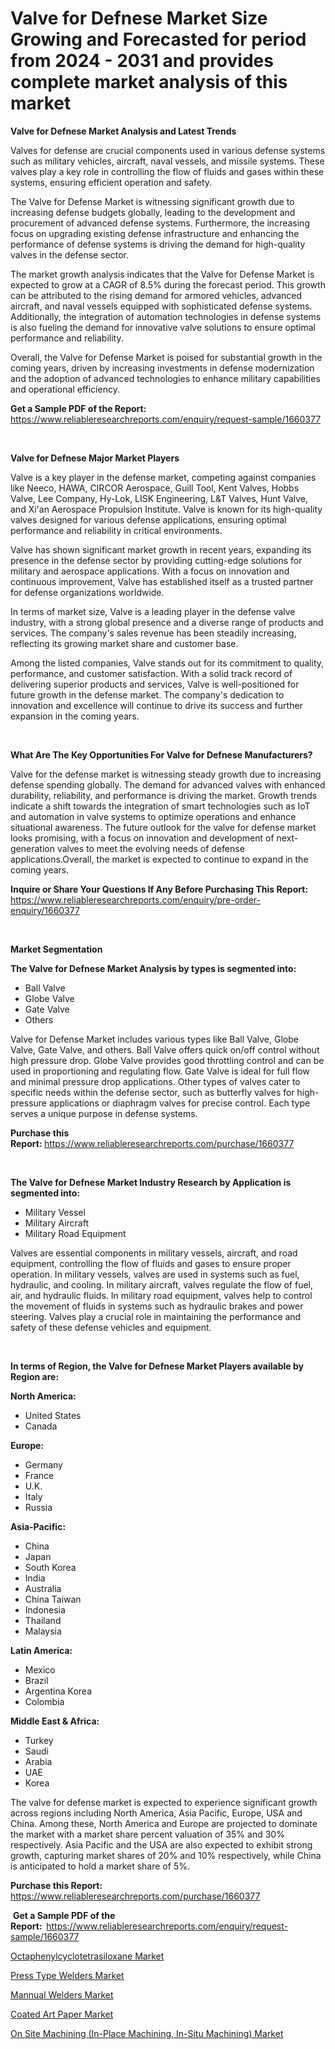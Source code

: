 <p><h1>Valve for Defnese Market Size Growing and Forecasted for period from 2024 - 2031 and provides complete market analysis of this market</h1></p><p><strong>Valve for Defnese Market Analysis and Latest Trends</strong></p>
<p><p>Valves for defense are crucial components used in various defense systems such as military vehicles, aircraft, naval vessels, and missile systems. These valves play a key role in controlling the flow of fluids and gases within these systems, ensuring efficient operation and safety.</p><p>The Valve for Defense Market is witnessing significant growth due to increasing defense budgets globally, leading to the development and procurement of advanced defense systems. Furthermore, the increasing focus on upgrading existing defense infrastructure and enhancing the performance of defense systems is driving the demand for high-quality valves in the defense sector.</p><p>The market growth analysis indicates that the Valve for Defense Market is expected to grow at a CAGR of 8.5% during the forecast period. This growth can be attributed to the rising demand for armored vehicles, advanced aircraft, and naval vessels equipped with sophisticated defense systems. Additionally, the integration of automation technologies in defense systems is also fueling the demand for innovative valve solutions to ensure optimal performance and reliability.</p><p>Overall, the Valve for Defense Market is poised for substantial growth in the coming years, driven by increasing investments in defense modernization and the adoption of advanced technologies to enhance military capabilities and operational efficiency.</p></p>
<p><strong>Get a Sample PDF of the Report:&nbsp;</strong> <a href="https://www.reliableresearchreports.com/enquiry/request-sample/1660377">https://www.reliableresearchreports.com/enquiry/request-sample/1660377</a></p>
<p>&nbsp;</p>
<p><strong>Valve for Defnese Major Market Players</strong></p>
<p><p>Valve is a key player in the defense market, competing against companies like Neeco, HAWA, CIRCOR Aerospace, Guill Tool, Kent Valves, Hobbs Valve, Lee Company, Hy-Lok, LISK Engineering, L&T Valves, Hunt Valve, and Xi'an Aerospace Propulsion Institute. Valve is known for its high-quality valves designed for various defense applications, ensuring optimal performance and reliability in critical environments.</p><p>Valve has shown significant market growth in recent years, expanding its presence in the defense sector by providing cutting-edge solutions for military and aerospace applications. With a focus on innovation and continuous improvement, Valve has established itself as a trusted partner for defense organizations worldwide.</p><p>In terms of market size, Valve is a leading player in the defense valve industry, with a strong global presence and a diverse range of products and services. The company's sales revenue has been steadily increasing, reflecting its growing market share and customer base.</p><p>Among the listed companies, Valve stands out for its commitment to quality, performance, and customer satisfaction. With a solid track record of delivering superior products and services, Valve is well-positioned for future growth in the defense market. The company's dedication to innovation and excellence will continue to drive its success and further expansion in the coming years.</p></p>
<p>&nbsp;</p>
<p><strong>What Are The Key Opportunities For Valve for Defnese Manufacturers?</strong></p>
<p><p>Valve for the defense market is witnessing steady growth due to increasing defense spending globally. The demand for advanced valves with enhanced durability, reliability, and performance is driving the market. Growth trends indicate a shift towards the integration of smart technologies such as IoT and automation in valve systems to optimize operations and enhance situational awareness. The future outlook for the valve for defense market looks promising, with a focus on innovation and development of next-generation valves to meet the evolving needs of defense applications.Overall, the market is expected to continue to expand in the coming years.</p></p>
<p><strong>Inquire or Share Your Questions If Any Before Purchasing This Report:</strong> <a href="https://www.reliableresearchreports.com/enquiry/pre-order-enquiry/1660377">https://www.reliableresearchreports.com/enquiry/pre-order-enquiry/1660377</a></p>
<p>&nbsp;</p>
<p><strong>Market Segmentation</strong></p>
<p><strong>The Valve for Defnese Market Analysis by types is segmented into:</strong></p>
<p><ul><li>Ball Valve</li><li>Globe Valve</li><li>Gate Valve</li><li>Others</li></ul></p>
<p><p>Valve for Defense Market includes various types like Ball Valve, Globe Valve, Gate Valve, and others. Ball Valve offers quick on/off control without high pressure drop. Globe Valve provides good throttling control and can be used in proportioning and regulating flow. Gate Valve is ideal for full flow and minimal pressure drop applications. Other types of valves cater to specific needs within the defense sector, such as butterfly valves for high-pressure applications or diaphragm valves for precise control. Each type serves a unique purpose in defense systems.</p></p>
<p><strong>Purchase this Report:&nbsp;</strong><a href="https://www.reliableresearchreports.com/purchase/1660377">https://www.reliableresearchreports.com/purchase/1660377</a></p>
<p>&nbsp;</p>
<p><strong>The Valve for Defnese Market Industry Research by Application is segmented into:</strong></p>
<p><ul><li>Military Vessel</li><li>Military Aircraft</li><li>Military Road Equipment</li></ul></p>
<p><p>Valves are essential components in military vessels, aircraft, and road equipment, controlling the flow of fluids and gases to ensure proper operation. In military vessels, valves are used in systems such as fuel, hydraulic, and cooling. In military aircraft, valves regulate the flow of fuel, air, and hydraulic fluids. In military road equipment, valves help to control the movement of fluids in systems such as hydraulic brakes and power steering. Valves play a crucial role in maintaining the performance and safety of these defense vehicles and equipment.</p></p>
<p>&nbsp;</p>
<p><strong>In terms of Region, the Valve for Defnese Market Players available by Region are:</strong></p>
<p>
    <p> <strong> North America: </strong>
        <ul>
            <li>United States</li>
            <li>Canada</li>
        </ul>
        </p> 
    <p> <strong> Europe: </strong>
        <ul>
            <li>Germany</li>
            <li>France</li>
            <li>U.K.</li>
            <li>Italy</li>
            <li>Russia</li>
        </ul>
        </p> 
    <p> <strong> Asia-Pacific: </strong>
        <ul>
            <li>China</li>
            <li>Japan</li>
            <li>South Korea</li>
            <li>India</li>
            <li>Australia</li>
            <li>China Taiwan</li>
            <li>Indonesia</li>
            <li>Thailand</li>
            <li>Malaysia</li>
        </ul>
        </p> 
    <p> <strong> Latin America: </strong>
        <ul>
            <li>Mexico</li>
            <li>Brazil</li>
            <li>Argentina Korea</li>
            <li>Colombia</li>
        </ul>
        </p> 
    <p> <strong> Middle East & Africa: </strong>
        <ul>
            <li>Turkey</li>
            <li>Saudi</li>
            <li>Arabia</li>
            <li>UAE</li>
            <li>Korea</li>
        </ul>
    </p>
    </p>
<p><p>The valve for defense market is expected to experience significant growth across regions including North America, Asia Pacific, Europe, USA and China. Among these, North America and Europe are projected to dominate the market with a market share percent valuation of 35% and 30% respectively. Asia Pacific and the USA are also expected to exhibit strong growth, capturing market shares of 20% and 10% respectively, while China is anticipated to hold a market share of 5%.</p></p>
<p><strong>Purchase this Report: </strong><a href="https://www.reliableresearchreports.com/purchase/1660377">https://www.reliableresearchreports.com/purchase/1660377</a></p>
<p>&nbsp;<strong>Get a Sample PDF of the Report:&nbsp;&nbsp;</strong><a href="https://www.reliableresearchreports.com/enquiry/request-sample/1660377">https://www.reliableresearchreports.com/enquiry/request-sample/1660377</a></p>
<p><strong></strong></p>
<p><p><a href="https://view.publitas.com/reportprime-1/octaphenylcyclotetrasiloxane-market-insights-market-players-and-forecast-till-2031/">Octaphenylcyclotetrasiloxane Market</a></p><p><a href="https://acidic-farm-354.notion.site/Global-Press-Type-Welders-Market-Size-and-Market-Trends-Insights-and-Projections-from-2024-to-2031-6ee90108da3d4e5dac21397f2a272589">Press Type Welders Market</a></p><p><a href="https://glittery-fuchsia-86a.notion.site/Mannual-Welders-Market-Size-Evaluating-its-Market-Trends-Growth-and-Projections-2024-2031-ede376621bdd40818e1b6c83f07895fc">Mannual Welders Market</a></p><p><a href="https://view.publitas.com/reportprime-1/coated-art-paper-market-analysis-examines-its-scope-on-growth-opportunities-and-forecasted-trends-spanning-from-2024-to-2031/">Coated Art Paper Market</a></p><p><a href="https://glittery-fuchsia-86a.notion.site/On-Site-Machining-In-Place-Machining-In-Situ-Machining-Market-Size-Focuses-on-Market-Dynamics-In-87de227311c248a5a964d5c3a8fc2e66">On Site Machining (In-Place Machining, In-Situ Machining) Market</a></p></p>